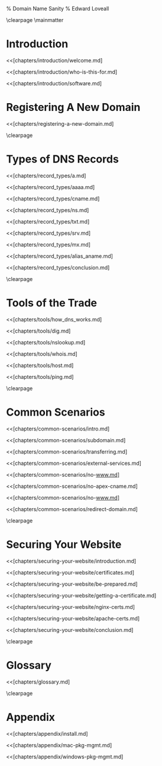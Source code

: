 % Domain Name Sanity
% Edward Loveall

\clearpage
\mainmatter

# Introduction

<<[chapters/introduction/welcome.md]

<<[chapters/introduction/who-is-this-for.md]

<<[chapters/introduction/software.md]

# Registering A New Domain

<<[chapters/registering-a-new-domain.md]

\clearpage

# Types of DNS Records

<<[chapters/record_types/a.md]

<<[chapters/record_types/aaaa.md]

<<[chapters/record_types/cname.md]

<<[chapters/record_types/ns.md]

<<[chapters/record_types/txt.md]

<<[chapters/record_types/srv.md]

<<[chapters/record_types/mx.md]

<<[chapters/record_types/alias_aname.md]

<<[chapters/record_types/conclusion.md]

\clearpage

# Tools of the Trade

<<[chapters/tools/how_dns_works.md]

<<[chapters/tools/dig.md]

<<[chapters/tools/nslookup.md]

<<[chapters/tools/whois.md]

<<[chapters/tools/host.md]

<<[chapters/tools/ping.md]

\clearpage

# Common Scenarios

<<[chapters/common-scenarios/intro.md]

<<[chapters/common-scenarios/subdomain.md]

<<[chapters/common-scenarios/transferring.md]

<<[chapters/common-scenarios/external-services.md]

<<[chapters/common-scenarios/no-www.md]

<<[chapters/common-scenarios/no-apex-cname.md]

<<[chapters/common-scenarios/no-www.md]

<<[chapters/common-scenarios/redirect-domain.md]

\clearpage

# Securing Your Website

<<[chapters/securing-your-website/introduction.md]

<<[chapters/securing-your-website/certificates.md]

<<[chapters/securing-your-website/be-prepared.md]

<<[chapters/securing-your-website/getting-a-certificate.md]

<<[chapters/securing-your-website/nginx-certs.md]

<<[chapters/securing-your-website/apache-certs.md]

<<[chapters/securing-your-website/conclusion.md]

\clearpage

# Glossary

<<[chapters/glossary.md]

\clearpage

# Appendix

<<[chapters/appendix/install.md]

<<[chapters/appendix/mac-pkg-mgmt.md]

<<[chapters/appendix/windows-pkg-mgmt.md]
